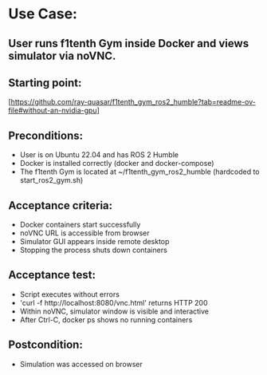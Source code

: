 # Use Case: 
## User runs f1tenth Gym inside Docker and views simulator via noVNC.

## Starting point:
[https://github.com/ray-quasar/f1tenth_gym_ros2_humble?tab=readme-ov-file#without-an-nvidia-gpu]  

## Preconditions:
- User is on Ubuntu 22.04 and has ROS 2 Humble  
- Docker is installed correctly (docker and docker-compose)  
- The f1tenth Gym is located at ~/f1tenth_gym_ros2_humble (hardcoded to start_ros2_gym.sh)  
 
## Acceptance criteria:
- Docker containers start successfully  
- noVNC URL is accessible from browser  
- Simulator GUI appears inside remote desktop  
- Stopping the process shuts down containers  

## Acceptance test:
- Script executes without  errors  
- 'curl -f http://localhost:8080/vnc.html' returns HTTP 200  
- Within noVNC, simulator window is visible and interactive  
- After Ctrl-C, docker ps shows no running containers  

## Postcondition:
- Simulation was accessed on browser  
